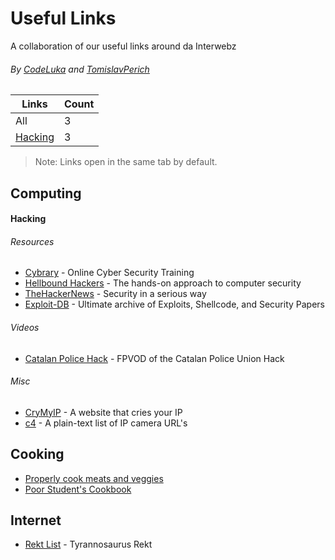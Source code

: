 # Useful Links
A collaboration of our useful links around da Interwebz
###### By [CodeLuka](https://github.com/coderluka) and [TomislavPerich](https://github.com/tomislavperich)


Links | Count
------------ | -------------
All | 3   
[Hacking](#hacking) | 3

> Note: Links open in the same tab by default.

## Computing
#### Hacking
###### Resources
* [Cybrary](https://cybrary.it) - Online Cyber Security Training
* [Hellbound Hackers](https://www.hellboundhackers.org/) - The hands-on approach to computer security
* [TheHackerNews](http://thehackernews.com/) - Security in a serious way
* [Exploit-DB](https://www.exploit-db.com/) - Ultimate archive of Exploits, Shellcode, and Security Papers
###### Videos
* [Catalan Police Hack](https://vimeo.com/167411059) - FPVOD of the Catalan Police Union Hack
###### Misc
* [CryMyIP](http://crymyip.com/) - A website that cries your IP
* [c4](https://github.com/turbo/c4) - A plain-text list of IP camera URL's

## Cooking
* [Properly cook meats and veggies](http://i.imgur.com/i5mB3Ss.jpg)
* [Poor Student's Cookbook](http://imgur.com/gallery/pHUdq)

## Internet
* [Rekt List](https://pastebin.com/Vbdx9Lgq) - Tyrannosaurus Rekt
